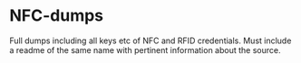 # NFC-dumps
Full dumps including all keys etc of NFC and RFID credentials. Must include a readme of the same name with pertinent information about the source. 
